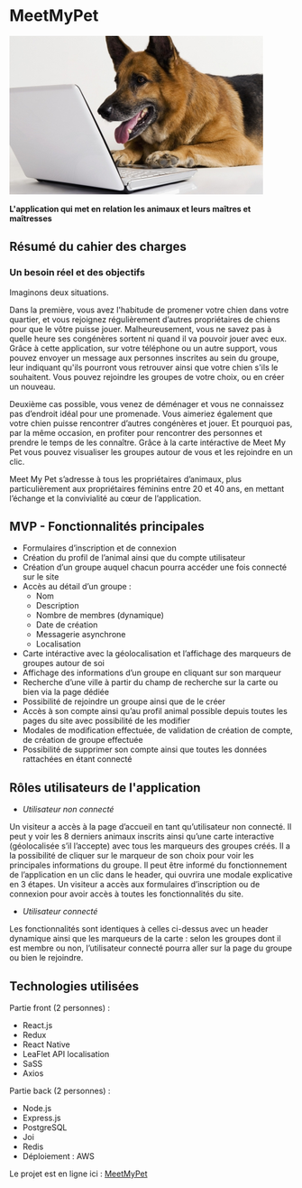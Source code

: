 # MeetMyPet
![image de chien](./meetmypet/public/image/modal1.jpg)

**L'application qui met en relation les animaux et leurs maîtres et maîtresses**

## Résumé du cahier des charges 

### Un besoin réel et des objectifs

Imaginons deux situations. 
<p> 
Dans la première, vous avez l'habitude de promener votre chien dans votre quartier, et vous rejoignez régulièrement d’autres propriétaires de chiens pour que le vôtre puisse jouer. Malheureusement, vous ne savez pas à quelle heure ses congénères sortent ni quand il va pouvoir jouer avec eux. Grâce à cette application, sur votre téléphone ou un autre support, vous pouvez envoyer un message aux personnes inscrites au sein du groupe, leur indiquant qu'ils pourront vous retrouver ainsi que votre chien s'ils le souhaitent. Vous pouvez rejoindre les groupes de votre choix, ou en créer un nouveau. 
</p>
<p>Deuxième cas possible, vous venez de déménager et vous ne connaissez pas d’endroit idéal pour une promenade. Vous aimeriez également que votre chien puisse rencontrer d’autres congénères et jouer. Et pourquoi pas, par la même occasion, en profiter pour rencontrer des personnes et prendre le temps de les connaître. Grâce à la carte intéractive de Meet My Pet vous pouvez visualiser les groupes autour de vous et les rejoindre en un clic.
</p>
<p>
Meet My Pet s’adresse à tous les propriétaires d’animaux, plus particulièrement aux propriétaires féminins entre 20 et 40 ans, en mettant l’échange et la convivialité au cœur de l’application.
</p>

## MVP - Fonctionnalités principales

- Formulaires d’inscription et de connexion
- Création du profil de l’animal ainsi que du compte utilisateur
- Création d’un groupe auquel chacun pourra accéder une fois connecté sur le site
- Accès au détail d’un groupe : 
  * Nom
  * Description 
  * Nombre de membres (dynamique)
  * Date de création
  * Messagerie asynchrone
  * Localisation
- Carte intéractive avec la géolocalisation et l’affichage des marqueurs de groupes autour de soi
- Affichage des informations d’un groupe en cliquant sur son marqueur
- Recherche d’une ville à partir du champ de recherche sur la carte ou bien via la page dédiée
- Possibilité de rejoindre un groupe ainsi que de le créer
- Accès à son compte ainsi qu’au profil animal  possible depuis toutes les pages du site avec possibilité de les modifier
- Modales de modification effectuée, de validation de création de compte, de création de groupe effectuée
- Possibilité de supprimer son compte ainsi que toutes les données rattachées en étant connecté


## Rôles utilisateurs de l'application 

- *Utilisateur non connecté*
  
Un visiteur a accès à la page d’accueil en tant qu’utilisateur non connecté. Il peut y voir les 8 derniers animaux inscrits ainsi qu’une carte interactive (géolocalisée s’il l’accepte) avec tous les marqueurs des groupes créés. Il a la possibilité de cliquer sur le marqueur de son choix pour voir les principales informations du groupe. Il peut être informé du fonctionnement de l’application en un clic dans le header, qui ouvrira une modale explicative en 3 étapes. Un visiteur a accès aux formulaires d’inscription ou de connexion pour avoir accès à toutes les fonctionnalités du site.

- *Utilisateur connecté*
  
Les fonctionnalités sont identiques à celles ci-dessus avec un header dynamique ainsi que les marqueurs de la carte : selon les groupes dont il est membre ou non, l’utilisateur connecté pourra aller sur la page du groupe ou bien le rejoindre.

## Technologies utilisées

Partie front (2 personnes) :
  * React.js
  * Redux
  * React Native
  * LeaFlet API localisation
  * SaSS
  * Axios

Partie back (2 personnes) :
* Node.js
* Express.js
* PostgreSQL
* Joi
* Redis
* Déploiement : AWS


Le projet est en ligne ici : [MeetMyPet](ec2-100-26-211-150.compute-1.amazonawscom:3000/)
